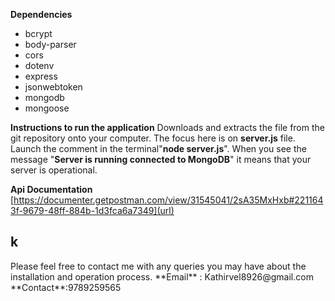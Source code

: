 **Dependencies**
- bcrypt
- body-parser
- cors
- dotenv
- express
- jsonwebtoken
- mongodb
- mongoose

**Instructions to run the application**
Downloads and extracts the file from the git repository onto your computer. The focus here is on **server.js** file. Launch the comment in the terminal"**node server.js**". When you see the message "**Server is running connected to MongoDB**" it means that your server is operational.

**Api Documentation** 
[https://documenter.getpostman.com/view/31545041/2sA35MxHxb#2211643f-9679-48ff-884b-1d3fca6a7349](url)
<h2>k</h2>
Please feel free to contact me with any queries you may have about the installation and operation process.
**Email** : Kathirvel8926@gmail.com
**Contact**:9789259565
